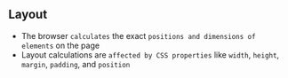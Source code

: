 ## Layout

- The browser `calculates` the exact `positions and dimensions of elements` on the page
- Layout calculations are `affected by CSS properties` like `width`, `height`, `margin`, `padding`, and `position`
